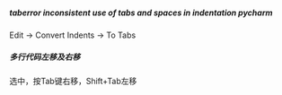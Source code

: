 ##### taberror inconsistent use of tabs and spaces in indentation pycharm
Edit -> Convert Indents -> To Tabs 

##### 多行代码左移及右移
选中，按Tab键右移，Shift+Tab左移